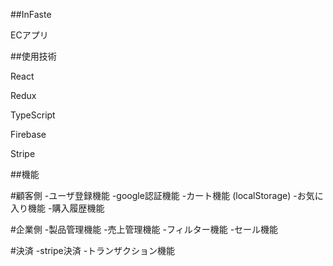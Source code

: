 ##InFaste

ECアプリ

##使用技術

React

Redux

TypeScript

Firebase

Stripe

##機能

#顧客側
-ユーザ登録機能
-google認証機能
-カート機能 (localStorage)
-お気に入り機能
-購入履歴機能

#企業側
-製品管理機能
-売上管理機能
-フィルター機能
-セール機能

#決済
-stripe決済
-トランザクション機能
